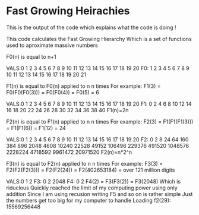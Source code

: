 # Fast Growing Heirachies
This is the output of the code which explains what the code is doing !

This code calculates the Fast Growing Hierarchy
Which is a set of functions used to aproximate massive numbers

F0(n) is equal to n+1

VALS:0  1  2  3  4  5  6  7  8  9 10 11 12 13 14 15 16 17 18 19 20
F0:  1  2  3  4  5  6  7  8  9 10 11 12 13 14 15 16 17 18 19 20 21


F1(n) is equal to F0(n) applied to n n times
For example: F1(3) = F0(F0(F0(3))) = F0(F0(4)) = F0(5) = 6

VALS:0  1  2  3  4  5  6  7  8  9 10 11 12 13 14 15 16 17 18 19 20
F1:  0  2  4  6  8 10 12 14 16 18 20 22 24 26 28 30 32 34 36 38 40
F1(n)=2n


F2(n) is equal to F1(n) applied to n n times
For example: F2(3) = F1(F1(F1(3))) = F1(F1(6)) = F1(12) = 24

VALS:0 1 2  3  4   5   6   7    8    9    10    11    12     13     14     15      16      17      18      19       20
F2:  0 2 8 24 64 160 384 896 2048 4608 10240 22528 49152 106496 229376 491520 1048576 2228224 4718592 9961472 20971520 
F2(n)=n*2^n


F3(n) is equal to F2(n) applied to n n times
For example: F3(3) = F2(F2(F2(3))) = F2(F2(24)) = F2(402653184) = over 121 million digits

VALS:0 1    2
F3:  0 2 2048 
F4:  0 2 
F4(2) = F3(F3(2)) = F3(2048) Which is riduclous
Quickly reached the limit of my computing power using only addition
Since I am using recusion writing F5 and so on is rather simple
Just the numbers get too big for my computer to handle
Loading f2(29): 
15569256448
